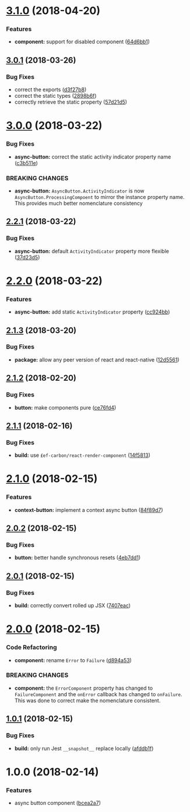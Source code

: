 <a name="3.1.0"></a>
# [3.1.0](https://github.com/ef-carbon/react-native-async-button/compare/v3.0.1...v3.1.0) (2018-04-20)


### Features

* **component:** support for disabled component ([64d6bb1](https://github.com/ef-carbon/react-native-async-button/commit/64d6bb1))

<a name="3.0.1"></a>
## [3.0.1](https://github.com/ef-carbon/react-native-async-button/compare/v3.0.0...v3.0.1) (2018-03-26)


### Bug Fixes

* correct the exports ([d3f27b8](https://github.com/ef-carbon/react-native-async-button/commit/d3f27b8))
* correct the static types ([2898b6f](https://github.com/ef-carbon/react-native-async-button/commit/2898b6f))
* correctly retrieve the static property ([57d21d5](https://github.com/ef-carbon/react-native-async-button/commit/57d21d5))

<a name="3.0.0"></a>
# [3.0.0](https://github.com/ef-carbon/react-native-async-button/compare/v2.2.1...v3.0.0) (2018-03-22)


### Bug Fixes

* **async-button:** correct the static activity indicator property name ([c3b511e](https://github.com/ef-carbon/react-native-async-button/commit/c3b511e))


### BREAKING CHANGES

* **async-button:** `AsyncButton.ActivityIndicator` is now `AsyncButton.ProcessingCompoent` to mirror the instance property name. This provides much better nomenclature consistency

<a name="2.2.1"></a>
## [2.2.1](https://github.com/ef-carbon/react-native-async-button/compare/v2.2.0...v2.2.1) (2018-03-22)


### Bug Fixes

* **async-button:** default `ActivityIndicator` property more flexible ([37d23d5](https://github.com/ef-carbon/react-native-async-button/commit/37d23d5))

<a name="2.2.0"></a>
# [2.2.0](https://github.com/ef-carbon/react-native-async-button/compare/v2.1.3...v2.2.0) (2018-03-22)


### Features

* **async-button:** add static `ActivityIndicator` property ([cc924bb](https://github.com/ef-carbon/react-native-async-button/commit/cc924bb))

<a name="2.1.3"></a>
## [2.1.3](https://github.com/ef-carbon/react-native-async-button/compare/v2.1.2...v2.1.3) (2018-03-20)


### Bug Fixes

* **package:** allow any peer version of react and react-native ([12d5561](https://github.com/ef-carbon/react-native-async-button/commit/12d5561))

<a name="2.1.2"></a>
## [2.1.2](https://github.com/ef-carbon/react-native-async-button/compare/v2.1.1...v2.1.2) (2018-02-20)


### Bug Fixes

* **button:** make components pure ([ce76fd4](https://github.com/ef-carbon/react-native-async-button/commit/ce76fd4))

<a name="2.1.1"></a>
## [2.1.1](https://github.com/ef-carbon/react-native-async-button/compare/v2.1.0...v2.1.1) (2018-02-16)


### Bug Fixes

* **build:** use `£ef-carbon/react-render-component` ([14f5813](https://github.com/ef-carbon/react-native-async-button/commit/14f5813))

<a name="2.1.0"></a>
# [2.1.0](https://github.com/ef-carbon/react-native-async-button/compare/v2.0.2...v2.1.0) (2018-02-15)


### Features

* **context-button:** implement a context async button ([84f89d7](https://github.com/ef-carbon/react-native-async-button/commit/84f89d7))

<a name="2.0.2"></a>
## [2.0.2](https://github.com/ef-carbon/react-native-async-button/compare/v2.0.1...v2.0.2) (2018-02-15)


### Bug Fixes

* **button:** better handle synchronous resets ([4eb7dd1](https://github.com/ef-carbon/react-native-async-button/commit/4eb7dd1))

<a name="2.0.1"></a>
## [2.0.1](https://github.com/ef-carbon/react-native-async-button/compare/v2.0.0...v2.0.1) (2018-02-15)


### Bug Fixes

* **build:** correctly convert rolled up JSX ([7407eac](https://github.com/ef-carbon/react-native-async-button/commit/7407eac))

<a name="2.0.0"></a>
# [2.0.0](https://github.com/ef-carbon/react-native-async-button/compare/v1.0.1...v2.0.0) (2018-02-15)


### Code Refactoring

* **component:** rename `Error` to `Failure` ([d894a53](https://github.com/ef-carbon/react-native-async-button/commit/d894a53))


### BREAKING CHANGES

* **component:** the `ErrorComponent` property has changed to `FailureComponent` and the `onError` callback has changed to `onFailure`. This was done to correct make the nomenclature consistent.

<a name="1.0.1"></a>
## [1.0.1](https://github.com/ef-carbon/react-native-async-button/compare/v1.0.0...v1.0.1) (2018-02-15)


### Bug Fixes

* **build:** only run Jest `__snapshot__` replace locally ([afddb1f](https://github.com/ef-carbon/react-native-async-button/commit/afddb1f))

<a name="1.0.0"></a>
# 1.0.0 (2018-02-14)


### Features

* async button component ([bcea2a7](https://github.com/ef-carbon/react-native-async-button/commit/bcea2a7))

